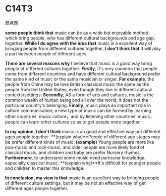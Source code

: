 # C14T3
观点题

**some people think that** music can be as a wide but enjoyable method which bring people, who has different cultural backgrounds and age gap, together. **While I do agree with the idea that** music is a excellent way of bringing people from different cultures together, **I don't think that** it will play a part between people of different ages.

**There are several reasons why** I believe that music is a good way bring people of different cultures together. **Firstly**, It's very common that people come from different countries and have different cultural background prefer the same kind of music or the same musician or singer. **For example**, the people from China may be love British classical music the same as the people from the United States, even though they live in different cultural contexts/settings. **Secondly**, AS a form of arts and cultures, music is the common wealth of human being and all over the world; it does not the particular country's belonging. **Finally**, music plays an important role in culture communication; a new type of music can be formed by learning other countries' music culture，and by listening other countries’ music，people can learn other cultures so as to get people more together.

**In my opinion, I don't think** music is an good and effective way put different ages people together. **(explain why)**People of different age stages may be prefer different kinds of music. **(example)** Young people are more like pop-music and rock-music, and older people are more likely fond of classical music, and children and baby are prefer Nursery rhymes. **Furthermore**, to understand some music need particular knowledge, especially classical music. **(explain why)**It's difficult for younger people and children to master this knowledge.

**In conclusion, my view is that** music is an excellent way to bringing people of different culture settings, but it may be not an effective way of get different ages people together. 